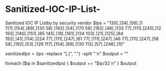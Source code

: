 # Sanitized-IOC-IP-List-
Sanitized IOC IP Listby by security vendor
$ips = "130[.]34[.]56[.]1
117[.]154[.]89[.]130
58[.]192[.]54[.]170
58[.]192[.]48[.]133
77[.]111[.]245[.]12
193[.]140[.]151[.]85
145[.]18[.]161[.]134
103[.]21[.]125[.]84
192[.]41[.]114[.]224
77[.]111[.]247[.]61
77[.]111[.]247[.]46
77[.]111[.]247[.]58
58[.]192[.]53[.]126
117[.]154[.]89[.]130
113[.]57[.]246[.]10"

$sanitizedIps = ($ips -replace "\[\.\]", ".") -split "`n"
$output = ""

foreach ($ip in $sanitizedIps) {
    $output += "$ip/32`n"
}
$output




